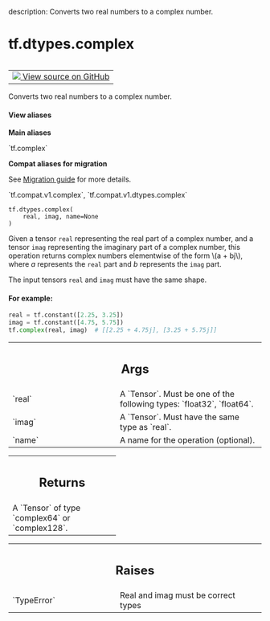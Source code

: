 description: Converts two real numbers to a complex number.

<div itemscope itemtype="http://developers.google.com/ReferenceObject">
<meta itemprop="name" content="tf.dtypes.complex" />
<meta itemprop="path" content="Stable" />
</div>

# tf.dtypes.complex

<!-- Insert buttons and diff -->

<table class="tfo-notebook-buttons tfo-api nocontent" align="left">
<td>
  <a target="_blank" href="https://github.com/tensorflow/tensorflow/blob/r2.4/tensorflow/python/ops/math_ops.py#L674-L716">
    <img src="https://www.tensorflow.org/images/GitHub-Mark-32px.png" />
    View source on GitHub
  </a>
</td>
</table>



Converts two real numbers to a complex number.

<section class="expandable">
  <h4 class="showalways">View aliases</h4>
  <p>
<b>Main aliases</b>
<p>`tf.complex`</p>

<b>Compat aliases for migration</b>
<p>See
<a href="https://www.tensorflow.org/guide/migrate">Migration guide</a> for
more details.</p>
<p>`tf.compat.v1.complex`, `tf.compat.v1.dtypes.complex`</p>
</p>
</section>

<pre class="devsite-click-to-copy prettyprint lang-py tfo-signature-link">
<code>tf.dtypes.complex(
    real, imag, name=None
)
</code></pre>



<!-- Placeholder for "Used in" -->

Given a tensor `real` representing the real part of a complex number, and a
tensor `imag` representing the imaginary part of a complex number, this
operation returns complex numbers elementwise of the form \\(a + bj\\), where
*a* represents the `real` part and *b* represents the `imag` part.

The input tensors `real` and `imag` must have the same shape.

#### For example:



```python
real = tf.constant([2.25, 3.25])
imag = tf.constant([4.75, 5.75])
tf.complex(real, imag)  # [[2.25 + 4.75j], [3.25 + 5.75j]]
```

<!-- Tabular view -->
 <table class="responsive fixed orange">
<colgroup><col width="214px"><col></colgroup>
<tr><th colspan="2"><h2 class="add-link">Args</h2></th></tr>

<tr>
<td>
`real`
</td>
<td>
A `Tensor`. Must be one of the following types: `float32`, `float64`.
</td>
</tr><tr>
<td>
`imag`
</td>
<td>
A `Tensor`. Must have the same type as `real`.
</td>
</tr><tr>
<td>
`name`
</td>
<td>
A name for the operation (optional).
</td>
</tr>
</table>



<!-- Tabular view -->
 <table class="responsive fixed orange">
<colgroup><col width="214px"><col></colgroup>
<tr><th colspan="2"><h2 class="add-link">Returns</h2></th></tr>
<tr class="alt">
<td colspan="2">
A `Tensor` of type `complex64` or `complex128`.
</td>
</tr>

</table>



<!-- Tabular view -->
 <table class="responsive fixed orange">
<colgroup><col width="214px"><col></colgroup>
<tr><th colspan="2"><h2 class="add-link">Raises</h2></th></tr>

<tr>
<td>
`TypeError`
</td>
<td>
Real and imag must be correct types
</td>
</tr>
</table>

